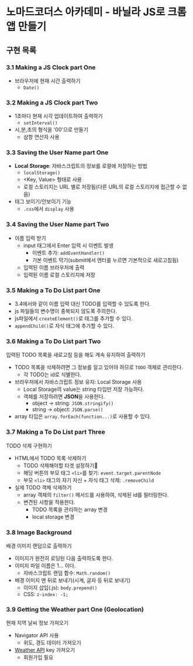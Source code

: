 # 노마드코더스 아카데미 - 바닐라 JS로 크롬 앱 만들기

## 구현 목록
### 3.1 Making a JS Clock part One
- 브라우저에 현재 시간 출력하기
    - `Date()`

### 3.2 Making a JS Clock part Two
- 1초마다 현재 시각 업데이트하여 출력하기
    - `setInterval()`
- 시,분,초의 형식을 '00'으로 만들기
    - 삼항 연산자 사용

### 3.3 Saving the User Name part One
- **Local Storage**: 자바스크립트의 정보를 로컬에 저장하는 방법
    - `localStorage()`
    - <Key, Value> 형태로 사용
    - 로컬 스토리지는 URL 별로 저장됨(다른 URL의 로컬 스토리지에 접근할 수 없음)
- 태그 보이기/안보이기 기능
    - `.css`에서 `display` 사용


### 3.4 Saving the User Name part Two
- 이름 입력 받기
    - input 태그에서 Enter 입력 시 이벤트 발생
        - 이벤트 추가: `addEventHandler()`
        - 기본 이벤트 막기(submit에서 엔터를 누르면 기본적으로 새로고침됨)
    - 입력된 이름 브라우저에 출력
    - 입력된 이름 로컬 스토리지에 저장


### 3.5 Making a To Do List part One
- 3.4에서와 같이 이름 입력 대신 TODO를 입력할 수 있도록 한다.
- js 파일들의 변수명이 중복되지 않도록 주의한다.
- js파일에서 `createElement()`로 태그를 추가할 수 있다.
- `appendChild()`로 자식 태그에 추가할 수 있다.

### 3.6 Making a To Do List part Two
입력된 TODO 목록을 새로고침 등을 해도 계속 유지하여 출력하기
- TODO 목록을 삭제하려면 그 정보를 알고 있어야 하므로 `TODO` 객체로 관리한다.
    - 각 TODO는 id로 식별한다.
- 브라우저에서 자바스크립트 정보 유지: Local Storage 사용
    - Local Storage의 value는 string 타입만 저장 가능하다.
    - 객체를 저장하려면 **JSON**을 사용한다.
        - object -> string: `JSON.stringify()`
        - string -> object: `JSON.parse()`
- array 타입은 `array.forEach(function...)`로 사용할 수 있다.

### 3.7 Making a To Do List part Three
TODO 삭제 구현하기
- HTML에서 TODO 목록 삭제하기
    - TODO 삭제해야할 타겟 설정하기
    - 해당 버튼의 부모 태그 `<li>`를 찾기: `event.target.parentNode`
    - 부모 `<li>` 태그의 자기 자신 + 자식 태그 삭제: `.removeChild`
- 실제 TODO 객체 삭제하기
    - array 객체의 `filter()` 메서드를 사용하여, 삭제된 id를 필터링한다.
    - 변견된 사항을 적용한다.
        - TODO 목록을 관리하는 array 변경
        - local storage 변경

### 3.8 Image Background
배경 이미지 랜덤으로 출력하기
- 이미지가 완전히 로딩된 다음 출력하도록 한다.
- 이미지 파일 이름은 1... 이다.
    - 자바스크립트 랜덤 함수: `Math.random()`
- 배경 이미지 맨 뒤로 보내기(시계, 글자 등 뒤로 보내기)
    - 이미지 삽입(.js): `body.prepend()`
    - CSS: `z-index: -1;`


### 3.9 Getting the Weather part One (Geolocation)
현재 지역 날씨 정보 가져오기
- Navigator API 사용
    - 위도, 경도 데이터 가져오기
- [Weather API](https://openweathermap.org/) key 가져오기
    - 회원가입 필요
